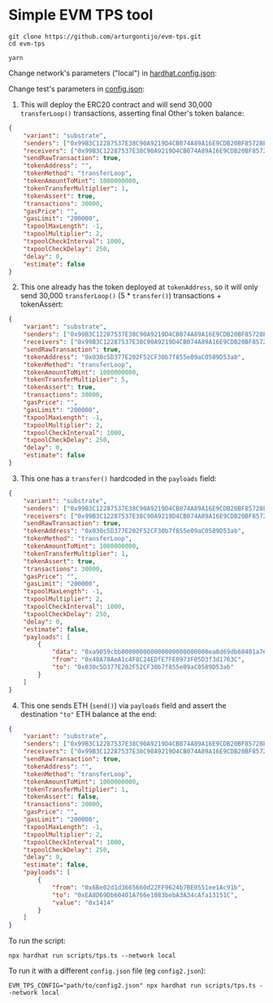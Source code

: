 # Simple EVM TPS tool

```shell
git clone https://github.com/arturgontijo/evm-tps.git
cd evm-tps

yarn
```

Change network's parameters ("local") in [hardhat.config.json](hardhat.config.ts):

Change test's parameters in [config.json](config.json):

1. This will deploy the ERC20 contract and will send 30,000 `transferLoop()` transactions, asserting final Other's token balance:
```json
{
    "variant": "substrate",
    "senders": ["0x99B3C12287537E38C90A9219D4CB074A89A16E9CDB20BF85728EBD97C343E000"],
    "receivers": ["0x99B3C12287537E38C90A9219D4CB074A89A16E9CDB20BF85728EBD97C343E005"],
    "sendRawTransaction": true,
    "tokenAddress": "",
    "tokenMethod": "transferLoop",
    "tokenAmountToMint": 1000000000,
    "tokenTransferMultiplier": 1,
    "tokenAssert": true,
    "transactions": 30000,
    "gasPrice": "",
    "gasLimit": "200000",
    "txpoolMaxLength": -1,
    "txpoolMultiplier": 2,
    "txpoolCheckInterval": 1000,
    "txpoolCheckDelay": 250,
    "delay": 0,
    "estimate": false
}
```

2. This one already has the token deployed at `tokenAddress`, so it will only send 30,000 `transferLoop()` (5 * `transfer()`) transactions + tokenAssert:
```json
{
    "variant": "substrate",
    "senders": ["0x99B3C12287537E38C90A9219D4CB074A89A16E9CDB20BF85728EBD97C343E000"],
    "receivers": ["0x99B3C12287537E38C90A9219D4CB074A89A16E9CDB20BF85728EBD97C343E005"],
    "sendRawTransaction": true,
    "tokenAddress": "0x030c5D377E202F52CF30b7f855e09aC0589D53ab",
    "tokenMethod": "transferLoop",
    "tokenAmountToMint": 1000000000,
    "tokenTransferMultiplier": 5,
    "tokenAssert": true,
    "transactions": 30000,
    "gasPrice": "",
    "gasLimit": "200000",
    "txpoolMaxLength": -1,
    "txpoolMultiplier": 2,
    "txpoolCheckInterval": 1000,
    "txpoolCheckDelay": 250,
    "delay": 0,
    "estimate": false
}
```


3. This one has a `transfer()` hardcoded in the `payloads` field:
```json
{
    "variant": "substrate",
    "senders": ["0x99B3C12287537E38C90A9219D4CB074A89A16E9CDB20BF85728EBD97C343E000"],
    "receivers": ["0x99B3C12287537E38C90A9219D4CB074A89A16E9CDB20BF85728EBD97C343E005"],
    "sendRawTransaction": true,
    "tokenAddress": "0x030c5D377E202F52CF30b7f855e09aC0589D53ab",
    "tokenMethod": "transferLoop",
    "tokenAmountToMint": 1000000000,
    "tokenTransferMultiplier": 1,
    "tokenAssert": true,
    "transactions": 30000,
    "gasPrice": "",
    "gasLimit": "200000",
    "txpoolMaxLength": -1,
    "txpoolMultiplier": 2,
    "txpoolCheckInterval": 1000,
    "txpoolCheckDelay": 250,
    "delay": 0,
    "estimate": false,
    "payloads": [
        {
            "data": "0xa9059cbb000000000000000000000000ea8d69db60401a766e1083beba3a34cafa13151c0000000000000000000000000000000000000000000000000000000000000001",
            "from": "0x48A78AeA1c4F8C24EDfE7FE0973F05D3f3d1763C",
            "to": "0x030c5D377E202F52CF30b7f855e09aC0589D53ab"
        }
    ]
}
```

4. This one sends ETH (`send()`) via `payloads` field and assert the destination `"to"` ETH balance at the end:
```json
{
    "variant": "substrate",
    "senders": ["0x99B3C12287537E38C90A9219D4CB074A89A16E9CDB20BF85728EBD97C343E342"],
    "receivers": ["0x99B3C12287537E38C90A9219D4CB074A89A16E9CDB20BF85728EBD97C343E005"],
    "sendRawTransaction": true,
    "tokenAddress": "",
    "tokenMethod": "transferLoop",
    "tokenAmountToMint": 1000000000,
    "tokenTransferMultiplier": 1,
    "tokenAssert": false,
    "transactions": 30000,
    "gasPrice": "",
    "gasLimit": "200000",
    "txpoolMaxLength": -1,
    "txpoolMultiplier": 2,
    "txpoolCheckInterval": 1000,
    "txpoolCheckDelay": 250,
    "delay": 0,
    "estimate": false,
    "payloads": [
        {
            "from": "0x6Be02d1d3665660d22FF9624b7BE0551ee1Ac91b",
            "to": "0xEA8D69Db60401A766e1083bebA3A34cAfa13151C",
            "value": "0x1414"
        }
    ]
}
```

To run the script:

```shell
npx hardhat run scripts/tps.ts --network local
```

To run it with a different `config.json` file (eg `config2.json`):

```shell
EVM_TPS_CONFIG="path/to/config2.json" npx hardhat run scripts/tps.ts --network local
```
